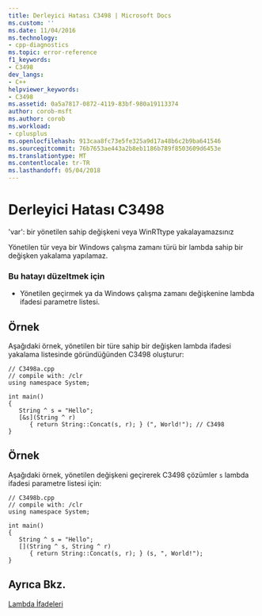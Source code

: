```yaml
---
title: Derleyici Hatası C3498 | Microsoft Docs
ms.custom: ''
ms.date: 11/04/2016
ms.technology:
- cpp-diagnostics
ms.topic: error-reference
f1_keywords:
- C3498
dev_langs:
- C++
helpviewer_keywords:
- C3498
ms.assetid: 0a5a7817-0872-4119-83bf-980a19113374
author: corob-msft
ms.author: corob
ms.workload:
- cplusplus
ms.openlocfilehash: 913caa8fc73e5fe325a9d17a48b6c2b9ba641546
ms.sourcegitcommit: 76b7653ae443a2b8eb1186b789f8503609d6453e
ms.translationtype: MT
ms.contentlocale: tr-TR
ms.lasthandoff: 05/04/2018
---
```

# <a name="compiler-error-c3498"></a>Derleyici Hatası C3498
'var': bir yönetilen sahip değişkeni veya WinRTtype yakalayamazsınız  
  
 Yönetilen tür veya bir Windows çalışma zamanı türü bir lambda sahip bir değişken yakalama yapılamaz.  
  
### <a name="to-correct-this-error"></a>Bu hatayı düzeltmek için  
  
-   Yönetilen geçirmek ya da Windows çalışma zamanı değişkenine lambda ifadesi parametre listesi.  
  
## <a name="example"></a>Örnek  
 Aşağıdaki örnek, yönetilen bir türe sahip bir değişken lambda ifadesi yakalama listesinde göründüğünden C3498 oluşturur:  
  
```  
// C3498a.cpp  
// compile with: /clr  
using namespace System;  
  
int main()  
{  
   String ^ s = "Hello";  
   [&s](String ^ r)   
      { return String::Concat(s, r); } (", World!"); // C3498  
}  
```  
  
## <a name="example"></a>Örnek  
 Aşağıdaki örnek, yönetilen değişkeni geçirerek C3498 çözümler `s` lambda ifadesi parametre listesi için:  
  
```  
// C3498b.cpp  
// compile with: /clr  
using namespace System;  
  
int main()  
{  
   String ^ s = "Hello";  
   [](String ^ s, String ^ r)   
      { return String::Concat(s, r); } (s, ", World!");  
}  
```  
  
## <a name="see-also"></a>Ayrıca Bkz.  
 [Lambda İfadeleri](../../cpp/lambda-expressions-in-cpp.md)